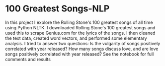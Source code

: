 # 100 Greatest Songs-NLP
In this project I explore the Rolling Stone's 100 greatest songs of all time using Python NLTK. I downloaded Rolling Stone's 100 greatest songs and used this to scrape Genius.com for the lyrics of the songs. I then cleaned the text data, created word vectors, and performed some elementary analysis. I tried to answer two questions: Is the vulgarity of songs positively correlated with year released? How many songs discuss love, and are love songs positively correlated with year released? See the notebook for full comments and results

